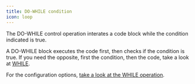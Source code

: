 ```yaml
---
title: DO-WHILE condition
icon: loop
---
```


The DO-WHILE control operation interates a code block while the condition indicated is true.

A DO-WHILE block executes the code first, then checks if the condition is true. If you need the opposite, first the
condition, then the code, take a look at [WHILE](rules/palette/control/while).

For the configuration options, [take a look at the WHILE operation](rules/palette/control/while).
